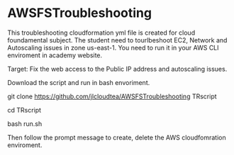 # AWSFSTroubleshooting

This troubleshooting cloudformation yml file is created for cloud foundamental subject.
The student need to tourlbeshoot EC2, Network and Autoscaling issues in zone us-east-1.
You need to run it in your AWS CLI enviroment in academy website. 

Target: Fix the web access to the Public IP address and autoscaling issues.

Download the script and run in bash envoriment.

git clone https://github.com/jlcloudtea/AWSFSTroubleshooting TRscript

cd TRscript

bash run.sh

Then follow the prompt message to create, delete the AWS cloudfomration enviroment. 

